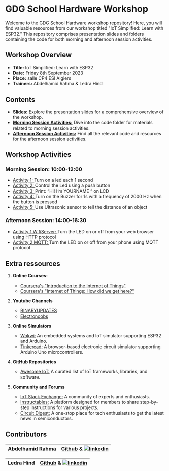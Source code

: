 
# GDG School Hardware Workshop

Welcome to the GDG School Hardware workshop repository! Here, you will find valuable resources from our workshop titled "IoT Simplified: Learn with ESP32." This repository comprises presentation slides and folders containing the code for both morning and afternoon session activities.


## Workshop Overview
- **Title:** IoT Simplified: Learn with ESP32
- **Date:** Friday 8th September 2023
- **Place:** salle CP4 ESI Algiers
- **Trainers:** Abdelhamid Rahma & Ledra Hind


## Contents
- [**Slides:**](https://github.com/GDGAlgiers/GDG-School23/blob/main/Hardware/IoT%20Workshop%20Presentation%20Slides.pdf) Explore the presentation slides for a comprehensive overview of the workshop.
- [**Morning Session Activities:**](https://github.com/GDGAlgiers/GDG-School23/tree/main/Hardware/Activities/Morning%20Activities) Dive into the code folder for materials related to morning session activities.
- [**Afternoon Session Activities:**](https://github.com/GDGAlgiers/GDG-School23/tree/main/Hardware/Activities/Afternoon%20Activities) Find all the relevant code and resources for the afternoon session activities.


## Workshop Activities
### Morning Session: 10:00-12:00
- [Activity 1: ](https://github.com/GDGAlgiers/GDG-School23/blob/main/Hardware/Activities/Morning%20Activities/Activity1.ino) Turn on a led each 1 second
- [Activity 2: ](https://github.com/GDGAlgiers/GDG-School23/blob/main/Hardware/Activities/Morning%20Activities/Activity2.ino) Control the Led using a push button 
- [Activity 3: ](https://github.com/GDGAlgiers/GDG-School23/blob/main/Hardware/Activities/Morning%20Activities/Activity3.ino) Print: “Hi! I’m YOURNAME ” on LCD
- [Activity 4: ](https://github.com/GDGAlgiers/GDG-School23/blob/main/Hardware/Activities/Morning%20Activities/Activity4.ino) Turn on the Buzzer for 1s with a frequency of 2000 Hz when the button is pressed
- [Activity 5: ](https://github.com/GDGAlgiers/GDG-School23/blob/main/Hardware/Activities/Morning%20Activities/Activity5.ino) Use Ultrasonic sensor to tell the distance of an object
### Afternoon Session: 14:00-16:30
- [Activity 1 WifiServer: ](https://github.com/GDGAlgiers/GDG-School23/blob/main/Hardware/Activities/Afternoon%20Activities/ActivityWifiServer.ino) Turn the LED on or off from your web browser using HTTP protocol
- [Activity 2 MQTT: ](https://github.com/GDGAlgiers/GDG-School23/blob/main/Hardware/Activities/Afternoon%20Activities/ActivityMQTT.ino) Turn the LED on or off from your phone using MQTT protocol


## Extra ressources
1. **Online Courses:**
    - [Coursera's "Introduction to the Internet of Things"](https://www.coursera.org/learn/iot)
    - [Coursera's "Internet of Things: How did we get here?"](https://www.coursera.org/learn/internet-of-things-history?irclickid=R1azLQ0NhxyNWqYQvGUBz3S3UkH08iR71QMeU40&irgwc=1&utm_medium=partners&utm_source=impact&utm_campaign=259799&utm_content=b2c)

2. **Youtube Channels**
    - [BINARYUPDATES](https://www.youtube.com/@BINARYUPDATES/featured)
    - [Electronoobs](https://www.youtube.com/@ELECTRONOOBS)

3. **Online Simulators**
    - [Wokwi:](https://wokwi.com/) An embedded systems and IoT simulator supporting ESP32 and Arduino.
    - [Tinkercad:](https://www.tinkercad.com) A browser-based electronic circuit simulator supporting Arduino Uno microcontrollers.

4. **GitHub Repositories**
    - [Awesome IoT:](https://github.com/HQarroum/awesome-iotJ) A curated list of IoT frameworks, libraries, and software.

5. **Community and Forums**
    - [IoT Stack Exchange:](https://iot.stackexchange.com/) A community of experts and enthusiasts.
    - [Instructables:](https://www.instructables.com/circuits/) A platform designed for members to share step-by-step instructions for various projects.
    - [Circuit Digest:](https://circuitdigest.com/electronics-projects) A one-stop place for tech enthusiasts to get the latest news in semiconductors.


## Contributors

|  Abdelhamid Rahma      |                                                                                             [Github](https://github.com/abhrahma)  &  [![linkedin](https://img.shields.io/badge/linkedin-0A66C2?style=for-the-badge&logo=linkedin&logoColor=white)](https://www.linkedin.com/in/rahma-abdelhamid-a54386299/)    |
| ----------------- | ------------------------------------------------------------------ |

| Ledra Hind|                                                                                             [Github](https://github.com/Xe-n00n)  &  [![linkedin](https://img.shields.io/badge/linkedin-0A66C2?style=for-the-badge&logo=linkedin&logoColor=white)](https://www.linkedin.com/in/hind-ledra-261504206/)    |
| ----------------- | ------------------------------------------------------------------ |